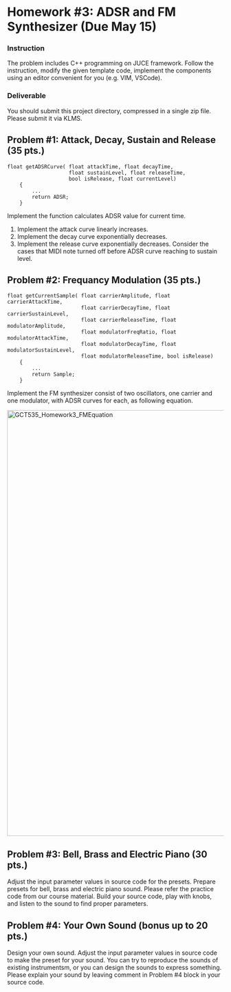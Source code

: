 # Homework #3: ADSR and FM Synthesizer (Due May 15)

### Instruction
The problem includes C++ programming on JUCE framework. Follow the instruction, modify the given template code, implement the components using an editor convenient for you (e.g. VIM, VSCode).  

### Deliverable 
You should submit this project directory, compressed in a single zip file.
Please submit it via KLMS.


## Problem \#1: Attack, Decay, Sustain and Release (35 pts.)
```
float getADSRCurve( float attackTime, float decayTime,
                    float sustainLevel, float releaseTime,
                    bool isRelease, float currentLevel)
    {
        ...
        return ADSR;
    }
```

Implement the function calculates ADSR value for current time.
1. Implement the attack curve linearly increases.
2. Implement the decay curve exponentially decreases.
3. Implement the release curve exponentially decreases. Consider the cases that MIDI note turned off before ADSR curve reaching to sustain level.

## Problem \#2: Frequancy Modulation (35 pts.)

```
float getCurrentSample( float carrierAmplitude, float carrierAttackTime,
                        float carrierDecayTime, float carrierSustainLevel,
                        float carrierReleaseTime, float modulatorAmplitude,
                        float modulatorFreqRatio, float modulatorAttackTime,
                        float modulatorDecayTime, float modulatorSustainLevel,
                        float modulatorReleaseTime, bool isRelease)
    {
        ...
        return Sample;
    }
```

Implement the FM synthesizer consist of two oscillators, one carrier and one modulator, with ADSR curves for each, as following equation.

<img width="987" alt="GCT535_Homework3_FMEquation" src="https://user-images.githubusercontent.com/16303932/166635793-dd79826a-71e9-4759-90fd-eed9b3415f22.png">

## Problem \#3: Bell, Brass and Electric Piano (30 pts.)

Adjust the input parameter values in source code for the presets.
Prepare presets for bell, brass and electric piano sound.
Please refer the practice code from our course material.
Build your source code, play with knobs, and listen to the sound to find proper parameters.

## Problem \#4: Your Own Sound (bonus up to 20 pts.)

Design your own sound.
Adjust the input parameter values in source code to make the preset for your sound.
You can try to reproduce the sounds of existing instrumentsm, or you can design the sounds to express something.
Please explain your sound by leaving comment in Problem #4 block in your source code.

